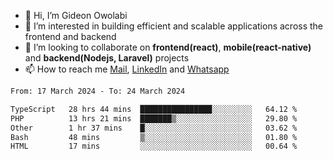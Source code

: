 - 👋 Hi, I’m Gideon Owolabi
- 👀 I’m interested in building efficient and scalable applications across the frontend and backend
- 💞️ I’m looking to collaborate on <b>frontend(react)</b>, <b>mobile(react-native)</b> and <b>backend(Nodejs, Laravel)</b> projects
- 📫 How to reach me <a href="mailto:gideoniyin2021@gmail.com">Mail</a>, <a href="https://www.linkedin.com/in/gideon-owolabi-9b667a232/">LinkedIn</a> and <a href="https://wa.me/2348055377085">Whatsapp</a>

<!---
gude1/gude1 is a ✨ special ✨ repository because its `README.md` (this file) appears on your GitHub profile.
You can click the Preview link to take a look at your changes.
--->

<!--START_SECTION:waka-->

```txt
From: 17 March 2024 - To: 24 March 2024

TypeScript   28 hrs 44 mins  ████████████████░░░░░░░░░   64.12 %
PHP          13 hrs 21 mins  ███████▒░░░░░░░░░░░░░░░░░   29.80 %
Other        1 hr 37 mins    █░░░░░░░░░░░░░░░░░░░░░░░░   03.62 %
Bash         48 mins         ▒░░░░░░░░░░░░░░░░░░░░░░░░   01.80 %
HTML         17 mins         ░░░░░░░░░░░░░░░░░░░░░░░░░   00.64 %
```

<!--END_SECTION:waka-->
